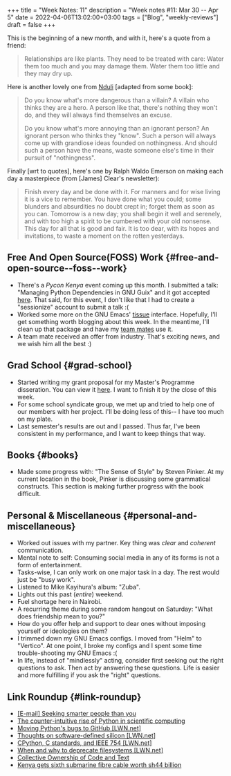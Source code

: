+++
title = "Week Notes: 11"
description = "Week notes #11: Mar 30 -- Apr 5"
date = 2022-04-06T13:02:00+03:00
tags = ["Blog", "weekly-reviews"]
draft = false
+++

This is the beginning of a new month, and with it,
here's a quote from a friend:

> Relationships are like plants. They need to be
> treated with care: Water them too much and you may
> damage them. Water them too little and they may
> dry up.

Here is another lovely one from [Nduli](https://jnduli.co.ke/) [adapted
from some book]:

> Do you know what's more dangerous than a villain?
> A villain who thinks they are a hero. A person
> like that, there's nothing they won't do, and they
> will always find themselves an excuse.
>
> Do you know what's more annoying than an ignorant
> person? An ignorant person who thinks they
> "know". Such a person will always come up with
> grandiose ideas founded on nothingness. And should
> such a person have the means, waste someone else's
> time in their pursuit of "nothingness".

Finally [wrt to quotes], here's one by Ralph Waldo
Emerson on making each day a masterpiece (from
[James] Clear's newsletter):

> Finish every day and be done with it. For manners
> and for wise living it is a vice to remember. You
> have done what you could; some blunders and
> absurdities no doubt crept in; forget them as soon
> as you can. Tomorrow is a new day; you shall begin
> it well and serenely, and with too high a spirit
> to be cumbered with your old nonsense. This day
> for all that is good and fair. It is too dear,
> with its hopes and invitations, to waste a moment
> on the rotten yesterdays.


## Free And Open Source(FOSS) Work {#free-and-open-source--foss--work}

-   There's a _Pycon Kenya_ event coming up this
    month. I submitted a talk: "Managing Python
    Dependencies in GNU Guix" and it got accepted
    [here](https://sessionize.com/s/Munyoki/managing-python-dependencies-in-gnu-guix/49475). That said, for this event, I don't like
    that I had to create a "sessionize" account to
    submit a talk :(
-   Worked some more on the GNU Emacs' [tissue](https://tissue.systemreboot.net/)
    interface. Hopefully, I'll get something worth
    blogging about this week. In the meantime, I'll
    clean up that package and have my [team mates](https://issues.genenetwork.org/team.html) use
    it.
-   A team mate received an offer from
    industry. That's exciting news, and we wish him
    all the best :)


## Grad School {#grad-school}

-   Started writing my grant proposal for my
    Master's Programme disseration. You can view it
    [here](https://git.genenetwork.org/bonfacemunyoki/dissertation/src/branch/main/grant-proposal/grant-proposal.md). I want to finish it by the close of this
    week.
-   For some school syndicate group, we met up and
    tried to help one of our members with her
    project. I'll be doing less of this-- I have too
    much on my plate.
-   Last semester's results are out and I
    passed. Thus far, I've been consistent in my
    performance, and I want to keep things that way.


## Books {#books}

-   Made some progress with: "The Sense of Style" by
    Steven Pinker. At my current location in the
    book, Pinker is discussing some grammatical
    constructs. This section is making further
    progress with the book difficult.


## Personal &amp; Miscellaneous {#personal-and-miscellaneous}

-   Worked out issues with my partner. Key thing was
    _clear_ and _coherent_ communication.
-   Mental note to self: Consuming social media in
    any of its forms is not a form of entertainment.
-   Tasks-wise, I can only work on one major task in
    a day. The rest would just be "busy work".
-   Listened to Mike Kayihura's album: "Zuba".
-   Lights out this past (_entire_) weekend.
-   Fuel shortage here in Nairobi.
-   A recurring theme during some random hangout on
    Saturday: "What does friendship mean to you?"
-   How do you offer help and support to dear ones
    without imposing yourself or ideologies on them?
-   I trimmed down my GNU Emacs configs. I moved
    from "Helm" to "Vertico". At one point, I broke
    my configs and I spent some time
    trouble-shooting my GNU Emacs :(
-   In life, instead of "mindlessly" acting,
    consider first seeking out the right questions
    to ask. Then act by answering these
    questions. Life is easier and more fulfilling if
    you ask the "right" questions.


## Link Roundup {#link-roundup}

-   [[E-mail] Seeking smarter people than you](https://www.xach.com/naggum/articles/3250612397276876@naggum.no.html)
-   [The counter-intuitive rise of Python in scientific computing](https://cerfacs.fr/coop/fortran-vs-python)
-   [Moving Python's bugs to GitHub [LWN.net]​](https://lwn.net/Articles/885854/)
-   [Thoughts on software-defined silicon [LWN.net]​](https://lwn.net/Articles/884876/)
-   [CPython, C standards, and IEEE 754 [LWN.net]​](https://lwn.net/Articles/886516/)
-   [When and why to deprecate filesystems [LWN.net]​](https://lwn.net/Articles/886708/)
-   [Collective Ownership of Code and Text](https://www.artima.com/articles/collective-ownership-of-code-and-text)
-   [Kenya gets sixth submarine fibre cable worth sh44 billion](https://www.the-star.co.ke/news/2022-03-29-kenya-gets-sixth-submarine-fibre-cable-worth-sh44-billion/)
